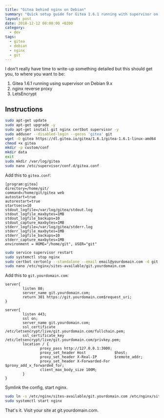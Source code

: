 ```yaml
---
title: "Gitea behind nginx on Debian"
summary: "Quick setup guide for Gitea 1.6.1 running with supervisor on Debian 9.x, using nginx reverse proxy and LetsEncrypt SSL."
layout: post
date: 2018-12-12 00:00:00 +0200
category:
  - dev
tags:
  - gitea
  - debian
  - nginx
  - git
---
```


I don't really have time to write-up something detailed but this should get you, to where you want to be:

1. Gitea 1.6.1 running using supervisor on Debian 9.x
2. nginx reverse proxy
3. LetsEncrypt

## Instructions

```bash
sudo apt-get update
sudo apt-get upgrade -y
sudo apt-get install git nginx certbot supervisor -y
sudo adduser --disabled-login --gecos 'gitea' git
wget -O gitea https://dl.gitea.io/gitea/1.6.1/gitea-1.6.1-linux-amd64
chmod +x gitea
mkdir -p custom/conf
mkdir data
exit
sudo mkdir /var/log/gitea
sudo nano /etc/supervisor/conf.d/gitea.conf
```

Add this to `gitea.conf`:

```
[program:gitea]
directory=/home/git/
command=/home/git/gitea web
autostart=true
autorestart=true
startsecs=10
stdout_logfile=/var/log/gitea/stdout.log
stdout_logfile_maxbytes=1MB
stdout_logfile_backups=10
stdout_capture_maxbytes=1MB
stderr_logfile=/var/log/gitea/stderr.log
stderr_logfile_maxbytes=1MB
stderr_logfile_backups=10
stderr_capture_maxbytes=1MB
environment = HOME="/home/git", USER="git"
```

```bash
sudo service supervisor restart
sudo systemctl stop nginx
sudo certbot certonly --standalone --email email@yourdomain.com -d git.yourdomain.com
sudo nano /etc/nginx/sites-available/git.yourdomain.com
```

Add this to `git.yourdomain.com`:

```
server{
		listen 80;
        server_name git.yourdomain.com;
        return 301 https://git.yourdomain.com$request_uri;
}

server{
        listen 443;
        ssl on;
        server_name git.yourdomain.com;
        ssl_certificate /etc/letsencrypt/live/git.yourdomain.com/fullchain.pem;
        ssl_certificate_key /etc/letsencrypt/live/git.yourdomain.com/privkey.pem;
        location / {
                proxy_pass http://127.0.0.1:3000;
                proxy_set_header Host             $host;
                proxy_set_header X-Real-IP        $remote_addr;
                proxy_set_header X-Forwarded-For  $proxy_add_x_forwarded_for;
                client_max_body_size 100M;
        }
}
```

Symlink the config, start nginx.

```bash
sudo ln -s /etc/nginx/sites-available/git.yourdomain.com /etc/nginx/sites-enabled/
sudo systemctl start nginx
```

That's it. Visit your site at git.yourdomain.com.